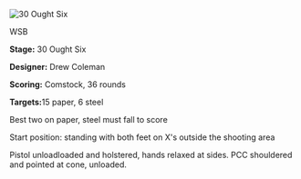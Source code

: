 ![30 Ought Six](https://github.com/bagellord/USPSA-Stages/blob/master/31%2B%20rounds/30%20Ought%20Six%20-%2036%20Rounds%20-%20Comstock/30%20Ought%20Six.png)

WSB

<b>Stage:</b> 30 Ought Six

<b>Designer:</b> Drew Coleman

<b>Scoring:</b> Comstock, 36 rounds

<b>Targets:</b>15 paper, 6 steel

Best two on paper, steel must fall to score

Start position: standing with both feet on X's outside the shooting area

Pistol unloadloaded and holstered, hands relaxed at sides. PCC shouldered and pointed at cone, unloaded.
